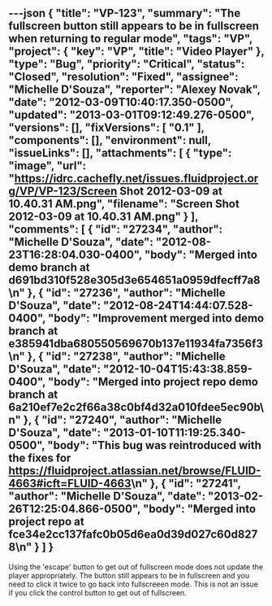 ---json
{
  "title": "VP-123",
  "summary": "The fullscreen button still appears to be in fullscreen when returning to regular mode",
  "tags": "VP",
  "project": {
    "key": "VP",
    "title": "Video Player"
  },
  "type": "Bug",
  "priority": "Critical",
  "status": "Closed",
  "resolution": "Fixed",
  "assignee": "Michelle D'Souza",
  "reporter": "Alexey Novak",
  "date": "2012-03-09T10:40:17.350-0500",
  "updated": "2013-03-01T09:12:49.276-0500",
  "versions": [],
  "fixVersions": [
    "0.1"
  ],
  "components": [],
  "environment": null,
  "issueLinks": [],
  "attachments": [
    {
      "type": "image",
      "url": "https://idrc.cachefly.net/issues.fluidproject.org/VP/VP-123/Screen Shot 2012-03-09 at 10.40.31 AM.png",
      "filename": "Screen Shot 2012-03-09 at 10.40.31 AM.png"
    }
  ],
  "comments": [
    {
      "id": "27234",
      "author": "Michelle D'Souza",
      "date": "2012-08-23T16:28:04.030-0400",
      "body": "Merged into demo branch at d691bd310f528e305d3e654651a0959dfecff7a8\n"
    },
    {
      "id": "27236",
      "author": "Michelle D'Souza",
      "date": "2012-08-24T14:44:07.528-0400",
      "body": "Improvement merged into demo branch at e385941dba680550569670b137e11934fa7356f3\n"
    },
    {
      "id": "27238",
      "author": "Michelle D'Souza",
      "date": "2012-10-04T15:43:38.859-0400",
      "body": "Merged into project repo demo branch at 6a210ef7e2c2f66a38c0bf4d32a010fdee5ec90b\n"
    },
    {
      "id": "27240",
      "author": "Michelle D'Souza",
      "date": "2013-01-10T11:19:25.340-0500",
      "body": "This bug was reintroduced with the fixes for <https://fluidproject.atlassian.net/browse/FLUID-4663#icft=FLUID-4663>\n"
    },
    {
      "id": "27241",
      "author": "Michelle D'Souza",
      "date": "2013-02-26T12:25:04.866-0500",
      "body": "Merged into project repo at fce34e2cc137fafc0b05d6ea0d39d027c60d8278\n"
    }
  ]
}
---
Using the 'escape' button to get out of fullscreen mode does not update the player appropriately. The button still appears to be in fullscreen and you need to click it twice to go back into fullscreeen mode. This is not an issue if you click the control button to get out of fullscreen.&#x20;

        